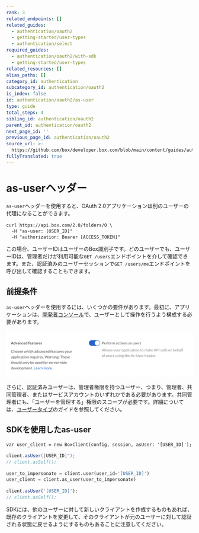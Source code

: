 ```yaml
---
rank: 3
related_endpoints: []
related_guides:
  - authentication/oauth2
  - getting-started/user-types
  - authentication/select
required_guides:
  - authentication/oauth2/with-sdk
  - getting-started/user-types
related_resources: []
alias_paths: []
category_id: authentication
subcategory_id: authentication/oauth2
is_index: false
id: authentication/oauth2/as-user
type: guide
total_steps: 4
sibling_id: authentication/oauth2
parent_id: authentication/oauth2
next_page_id: ''
previous_page_id: authentication/oauth2
source_url: >-
  https://github.com/box/developer.box.com/blob/main/content/guides/authentication/oauth2/as-user.md
fullyTranslated: true
---
```

# as-userヘッダー

`as-user`ヘッダーを使用すると、OAuth 2.0アプリケーションは別のユーザーの代理になることができます。

```curl
curl https://api.box.com/2.0/folders/0 \
  -H "as-user: [USER_ID]"
  -H "authorization: Bearer [ACCESS_TOKEN]"
```

<Message>

この場合、ユーザーIDはユーザーのBox識別子です。どのユーザーでも、ユーザーIDは、管理者だけが利用可能な`GET /users`エンドポイントを介して確認できます。また、認証済みのユーザーセッションで`GET /users/me`エンドポイントを呼び出して確認することもできます。

</Message>

## 前提条件

`as-user`ヘッダーを使用するには、いくつかの要件があります。最初に、アプリケーションは、[開発者コンソール][devconsole]で、ユーザーとして操作を行うよう構成する必要があります。

<ImageFrame border center>

![高度な機能](./enable-perform-actions-as-users.png)

</ImageFrame>

さらに、認証済みユーザーは、管理者権限を持つユーザー、つまり、管理者、共同管理者、またはサービスアカウントのいずれかである必要があります。共同管理者にも、「ユーザーを管理する」権限のスコープが必要です。詳細については、[ユーザータイプ](g://getting-started/user-types)のガイドを参照してください。

## SDKを使用したas-user

<Tabs>

<Tab title=".NET">

```dotnet
var user_client = new BoxClient(config, session, asUser: '[USER_ID]');
```

</Tab>

<Tab title="Java">

<!-- markdownlint-disable line-length -->

```java
client.asUser([USER_ID]");
// client.asSelf();
```

<!-- markdownlint-enable line-length -->

</Tab>

<Tab title="Python">

```python
user_to_impersonate = client.user(user_id='[USER_ID]')
user_client = client.as_user(user_to_impersonate)
```

</Tab>

<Tab title="Node">

```js
client.asUser('[USER_ID]');
// client.asSelf();
```

</Tab>

</Tabs>

<Message warning>

SDKには、他のユーザーに対して新しいクライアントを作成するものもあれば、既存のクライアントを変更して、そのクライアントが元のユーザーに対して認証される状態に戻せるようにするものもあることに注意してください。

</Message>

[devconsole]: https://app.box.com/developers/console
